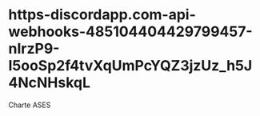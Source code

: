 # https-discordapp.com-api-webhooks-485104404429799457-nIrzP9-I5ooSp2f4tvXqUmPcYQZ3jzUz_h5J4NcNHskqL
Charte ASES
